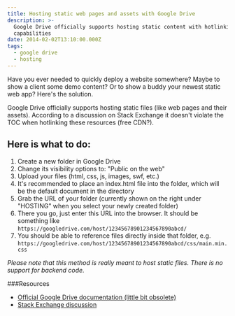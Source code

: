 ```yaml
---
title: Hosting static web pages and assets with Google Drive
description: >-
  Google Drive officially supports hosting static content with hotlinking
  capabilities
date: 2014-02-02T13:10:00.000Z
tags:
  - google drive
  - hosting
---
```


Have you ever needed to quickly deploy a website somewhere? Maybe to show a client some demo content? Or to show a buddy your newest static web app? Here's the solution.

<!-- readmore -->

Google Drive officially supports hosting static files (like web pages and their assets).
According to a discussion on Stack Exchange it doesn't violate the TOC when hotlinking these resources (free CDN?).

## Here is what to do:
1. Create a new folder in Google Drive
1. Change its visibility options to: "Public on the web"
1. Upload your files (html, css, js, images, swf, etc.)
1. It's recommended to place an index.html file into the folder, which will be the default document in the directory
1. Grab the URL of your folder (currently shown on the right under "HOSTING" when you select your newly created folder)
1. There you go, just enter this URL into the browser. It should be something like `https://googledrive.com/host/12345678901234567890abcd/`
1. You should be able to reference files directly inside that folder, e.g. `https://googledrive.com/host/12345678901234567890abcd/css/main.min.css`


*Please note that this method is really meant to host static files. There is no support for backend code.*

###Resources
* <a href="https://support.google.com/drive/answer/2881970?hl=en" rel="external,nofollow">Official Google Drive documentation (little bit obsolete)</a>
* <a href="http://webapps.stackexchange.com/questions/27142/google-drive-image-hotlinking" rel="external,nofollow">Stack Exchange discussion</a>
